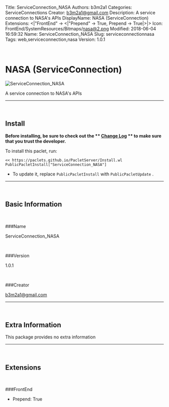 Title: ServiceConnection_NASA
Authors: b3m2a1
Categories: ServiceConnections
Creator: b3m2a1@gmail.com
Description: A service connection to NASA's APIs
DisplayName: NASA (ServiceConnection)
Extensions: <|"FrontEnd" -> <|"Prepend" -> True, Prepend -> True|>|>
Icon: FrontEnd/SystemResources/Bitmaps/nasa@2.png
Modified: 2018-06-04 16:59:32
Name: ServiceConnection_NASA
Slug: serviceconnectionnasa
Tags: web,serviceconnection,nasa
Version: 1.0.1

<a id="nasaserviceconnection" class="Section" style="width:0;height:0;margin:0;padding:0;">&zwnj;</a>

# NASA (ServiceConnection)

![ServiceConnection_NASA]({filename}/img/ServiceConnection_NASA/FrontEnd/SystemResources/Bitmaps/nasa%402.png)

A service connection to NASA's APIs

---

<a id="install" class="Subsection" style="width:0;height:0;margin:0;padding:0;">&zwnj;</a>

## Install

**Before installing, be sure to check out the ** **[Change Log](https://paclets.github.io/PacletServer/pages/log.html)** ** to make sure that you trust the developer.**

To install this paclet, run:

    << https://paclets.github.io/PacletServer/Install.wl
    PublicPacletInstall["ServiceConnection_NASA"]

*  To update it, replace  ```PublicPacletInstall``` with  ```PublicPacletUpdate``` . 

---

<a id="basicinformation" class="Subsection" style="width:0;height:0;margin:0;padding:0;">&zwnj;</a>

## Basic Information

<a id="name" class="Subsubsection" style="width:0;height:0;margin:0;padding:0;">&zwnj;</a>

###Name

ServiceConnection_NASA

<a id="version" class="Subsubsection" style="width:0;height:0;margin:0;padding:0;">&zwnj;</a>

###Version

1.0.1

<a id="creator" class="Subsubsection" style="width:0;height:0;margin:0;padding:0;">&zwnj;</a>

###Creator

[b3m2a1@gmail.com](mailto:b3m2a1@gmail.com)

---

<a id="extrainformation" class="Subsection" style="width:0;height:0;margin:0;padding:0;">&zwnj;</a>

## Extra Information

This package provides no extra information

---

<a id="extensions" class="Subsection" style="width:0;height:0;margin:0;padding:0;">&zwnj;</a>

## Extensions

<a id="frontend" class="Subsubsection" style="width:0;height:0;margin:0;padding:0;">&zwnj;</a>

###FrontEnd

*  Prepend: True